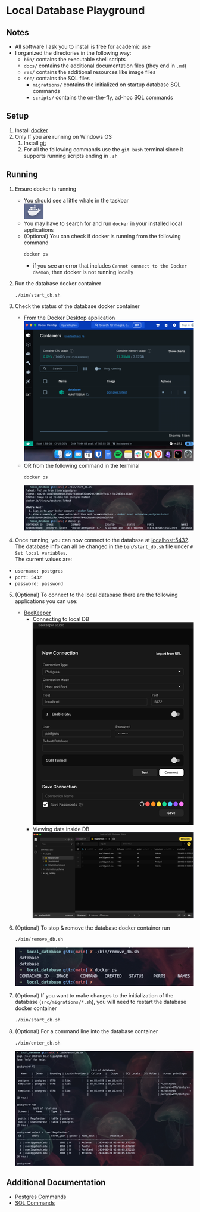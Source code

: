 # Local Database Playground

## Notes
- All software I ask you to install is free for academic use
- I organized the directories in the following way:
    - `bin/` contains the executable shell scripts
    - `docs/` contains the additional documentation files (they end in `.md`)
    - `res/` contains the additional resources like image files
    - `src/` contains the SQL files
        - `migrations/` contains the initialized on startup database SQL commands
        - `scripts/` contains the on-the-fly, ad-hoc SQL commands  

## Setup
1. Install [docker](https://docs.docker.com/engine/install/)
2. Only If you are running on Windows OS
    1. Install [git](https://gitforwindows.org/)
    2. For all the following commands use the `git bash` terminal since it supports running scripts ending in `.sh`

## Running
1. Ensure docker is running
    - You should see a little whale in the taskbar  
    ![whale symbol image](res/whale.png)
    - You may have to search for and run `docker` in your installed local applications
    - (Optional) You can check if docker is running from the following command
        ```bash
        docker ps
        ```
        - if you see an error that includes `Cannot connect to the Docker daemon`, then docker is not running locally

2. Run the database docker container
    ```bash
    ./bin/start_db.sh
    ```

3. Check the status of the database docker container

    - From the Docker Desktop application
        ![docker desktop image](res/docker_desktop.png)  
    - OR from the following command in the terminal
        ```bash
        docker ps
        ```
        ![docker ps start command image](res/docker_cli_start_ps.png)  

4. Once running, you can now connect to the database at [localhost:5432](localhost:5432).  
The database info can all be changed in the `bin/start_db.sh` file under `# Set local variables`.  
The current values are:
- `username: postgres`
- `port: 5432`
- `password: password`

5. (Optional) To connect to the local database there are the following applications you can use:
    - [BeeKeeper](https://www.beekeeperstudio.io/get)
        - Connecting to local DB
            ![connecting in beekeeper](res/beekeeper_connect.png)  
        - Viewing data inside DB
            ![data in beekeeper](res/beekeeper_data.png)


6. (Optional) To stop & remove the database docker container run
    ```bash
    ./bin/remove_db.sh
    ```
    ![docker ps remove command image](res/docker_cli_remove_ps.png)  

7. (Optional) If you want to make changes to the initialization of the database (`src/migrations/*.sh`), you will need to restart the database docker container
    ```bash
    ./bin/start_db.sh
    ```

6. (Optional) For a command line into the database container
    ```bash
    ./bin/enter_db.sh
    ```
    ![cli for postgres](res/psql_cli.png)

## Additional Documentation 
- [Postgres Commands](docs/Postgres_Commands.md)
- [SQL Commands](docs/SQL_Commands.md)
